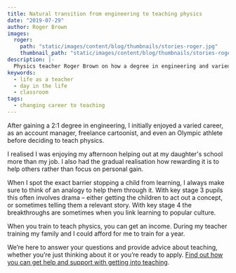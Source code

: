 ```yaml
---
title: Natural transition from engineering to teaching physics
date: "2019-07-29"
author: Roger Brown
images:
  roger:
    path: "static/images/content/blog/thumbnails/stories-roger.jpg"
    thumbnail_path: "static/images/content/blog/thumbnails/stories-roger.jpg"
description: |-
  Physics teacher Roger Brown on how a degree in engineering and varied career set him up perfectly for teaching.
keywords:
  - life as a teacher
  - day in the life
  - classroom
tags:
  - changing career to teaching
---
```


After gaining a 2:1 degree in engineering, I initially enjoyed a varied career, as an account manager, freelance cartoonist, and even an Olympic athlete before deciding to teach physics.

I realised I was enjoying my afternoon helping out at my daughter's school more than my job. I also had the gradual realisation how rewarding it is to help others rather than focus on personal gain.

When I spot the exact barrier stopping a child from learning, I always make sure to think of an analogy to help them through it. With key stage 3 pupils this often involves drama – either getting the children to act out a concept, or sometimes telling them a relevant story. With key stage 4 the breakthroughs are sometimes when you link learning to popular culture.

When you train to teach physics, you can get an income. During my teacher training my family and I could afford for me to train for a year.

We’re here to answer your questions and provide advice about teaching, whether you’re just thinking about it or you’re ready to apply. [Find out how you can get help and support with getting into teaching](/help-and-support).
